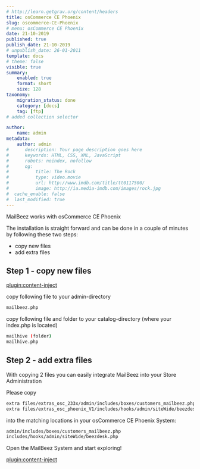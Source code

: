 ```yaml
---
# http://learn.getgrav.org/content/headers
title: osCommerce CE Phoenix
slug: oscommerce-CE-Phoenix
# menu: osCommerce CE Phoenix
date: 21-10-2019
published: true
publish_date: 21-10-2019
# unpublish_date: 26-01-2011
template: docs
# theme: false
visible: true
summary:
    enabled: true
    format: short
    size: 128
taxonomy:
    migration_status: done
    category: [docs]
    tag: [ftp]
# added collection selector

author:
    name: admin
metadata:
    author: admin
#      description: Your page description goes here
#      keywords: HTML, CSS, XML, JavaScript
#      robots: noindex, nofollow
#      og:
#          title: The Rock
#          type: video.movie
#          url: http://www.imdb.com/title/tt0117500/
#          image: http://ia.media-imdb.com/images/rock.jpg
#  cache_enable: false
#  last_modified: true
---
```


MailBeez works with osCommerce CE Phoenix

The installation is straight forward and can be done in a couple of minutes by following these two steps:

- copy new files
- add extra files



## Step 1 - copy new files

[plugin:content-inject](/content_blocks/download_installer)


copy following file to your admin-directory

```bash
mailbeez.php
```


copy following file and folder to your catalog-directory (where your index.php is located)

```bash
mailhive (folder)
mailhive.php
```


## Step 2 - add extra files

With copying 2 files you can easily integrate MailBeez into your Store Administration


Please copy

```bash
extra files/extras_osc_233x/admin/includes/boxes/customers_mailbeez.php
extra files/extras_osc_phoenix_V1/includes/hooks/admin/siteWide/beezdesk.php
```

into the matching locations in your osCommerce CE Phoenix System:

```bash
admin/includes/boxes/customers_mailbeez.php
includes/hooks/admin/siteWide/beezdesk.php
```

Open the MailBeez System and start exploring!

[plugin:content-inject](/content_blocks/run_installer)